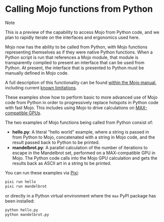 # Calling Mojo functions from Python

> [!NOTE]
> This is a preview of the capability to access Mojo from Python code, and
> we plan to rapidly iterate on the interfaces and ergonomics used here.

Mojo now has the ability to be called from Python, with Mojo functions
representing themselves as if they were native Python functions. When a Python
script is run that references a Mojo module, that module is transparently
compiled to present an interface that can be used from Python. At present,
the interface that is presented to Python must be manually defined in Mojo
code.

A full description of this functionality can be found
[within the Mojo manual](https://docs.modular.com/mojo/manual/python/mojo-from-python/),
including current [known limitations](https://docs.modular.com/mojo/manual/python/mojo-from-python/#known-limitations).

These examples show how to perform basic to more advanced use of Mojo code from
Python in order to progressively replace hotspots in Python code with fast
Mojo. This includes using Mojo to drive calculations on
[MAX-compatible GPUs](https://docs.modular.com/max/faq/#gpu-requirements).  

The two examples of Mojo functions being called from Python consist of:

- **hello.py**: A literal "hello world" example, where a string is passed in
  from Python to Mojo, concatenated with a string in Mojo code, and the result
  passed back to Python to be printed.
- **mandelbrot.py**: A parallel calculation of the number of iterations to
  escape in the Mandelbrot set, performed on a MAX-compatible GPU in Mojo. The
  Python code calls into the Mojo GPU calculation and gets the results back as
  ASCII art in a string to be printed.

You can run these examples via [Pixi](https://pixi.sh):

```sh
pixi run hello
pixi run mandelbrot
```

or directly in a Python virtual environment where the `max` PyPI package has
been installed:

```sh
python hello.py
python mandelbrot.py
```

